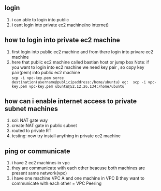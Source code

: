 ## login 
   1. i can able to login into public 
   2. i cant login into private ec2 machine(no internet) 
## how to login into private ec2 machine 
   1. first login into public ec2 machine and from there login into privare ec2 machine 
   2. here that public ec2 machine called bastian host or jump box 
  Note: if you want to login into ec2 machine we need key pair , so copy key pair(pem) into public ec2 machine  
    ```
    scp -i vpc-key.pem sorce destination(username@publicipaddress:/home/ubuntu)
    eg: 
    scp -i vpc-key.pem vpc-key.pem ubuntu@52.12.26.134:/home/ubuntu
    ``` 
## how can i enable internet access to private subnet machines 
   1. sol: NAT gate way
   2. create NAT gate in public subnet
   3. routed to private RT
   4. testing: now try install anything in private ec2 machine 
## ping or communicate  
   1.  i have 2 ec2 machines in vpc 
   2.  they are communicate with each other  beacuse both machines are present  same network(vpc) 
   3.  i have one machine VPC A and one machine in VPC B 
       they want to communicate with each other = VPC Peering  